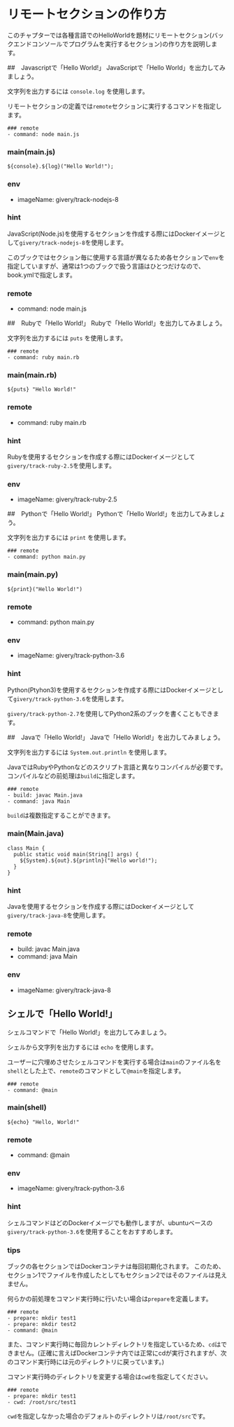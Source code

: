 # リモートセクションの作り方
このチャプターでは各種言語でのHelloWorldを題材にリモートセクション(バックエンドコンソールでプログラムを実行するセクション)の作り方を説明します。

##　Javascriptで「Hello World!」
JavaScriptで「Hello World」を出力してみましょう。

文字列を出力するには `console.log` を使用します。

リモートセクションの定義では`remote`セクションに実行するコマンドを指定します。

```
### remote
- command: node main.js
```

### main(main.js)

```
${console}.${log}("Hello World!");
```

### env

- imageName: givery/track-nodejs-8

### hint
JavaScript(Node.js)を使用するセクションを作成する際にはDockerイメージとして`givery/track-nodejs-8`を使用します。

このブックではセクション毎に使用する言語が異なるため各セクションで`env`を指定していますが、通常は1つのブックで扱う言語はひとつだけなので、book.ymlで指定します。

### remote
- command: node main.js

##　Rubyで「Hello World!」
Rubyで「Hello World!」を出力してみましょう。

文字列を出力するには `puts` を使用します。

```
### remote
- command: ruby main.rb
```

### main(main.rb)

```
${puts} "Hello World!"
```

### remote
- command: ruby main.rb

### hint
Rubyを使用するセクションを作成する際にはDockerイメージとして`givery/track-ruby-2.5`を使用します。

### env

- imageName: givery/track-ruby-2.5

##　Pythonで「Hello World!」
Pythonで「Hello World!」を出力してみましょう。

文字列を出力するには `print` を使用します。

```
### remote
- command: python main.py
```

### main(main.py)

```
${print}("Hello World!")
```

### remote
- command: python main.py

### env

- imageName: givery/track-python-3.6

### hint
Python(Ptyhon3)を使用するセクションを作成する際にはDockerイメージとして`givery/track-python-3.6`を使用します。

`givery/track-python-2.7`を使用してPython2系のブックを書くこともできます。

##　Javaで「Hello World!」
Javaで「Hello World!」を出力してみましょう。

文字列を出力するには `System.out.println` を使用します。

JavaではRubyやPythonなどのスクリプト言語と異なりコンパイルが必要です。
コンパイルなどの前処理は`build`に指定します。

```
### remote
- build: javac Main.java
- command: java Main
```

`build`は複数指定することができます。

### main(Main.java)

```
class Main {
  public static void main(String[] args) {
    ${System}.${out}.${println}("Hello world!");
  }
}
```

### hint
Javaを使用するセクションを作成する際にはDockerイメージとして`givery/track-java-8`を使用します。

### remote
- build: javac Main.java
- command: java Main

### env

- imageName: givery/track-java-8

## シェルで「Hello World!」
シェルコマンドで「Hello World!」を出力してみましょう。

シェルから文字列を出力するには `echo` を使用します。

ユーザーに穴埋めさせたシェルコマンドを実行する場合は`main`のファイル名を`shell`とした上で、`remote`のコマンドとして`@main`を指定します。

```
### remote
- command: @main
```

### main(shell)

```
${echo} "Hello, World!"
```

### remote

- command: @main

### env

- imageName: givery/track-python-3.6

### hint
シェルコマンドはどのDockerイメージでも動作しますが、ubuntuベースの`givery/track-python-3.6`を使用することをおすすめします。

### tips
ブックの各セクションではDockerコンテナは毎回初期化されます。
このため、セクション1でファイルを作成したとしてもセクション2ではそのファイルは見えません。

何らかの前処理をコマンド実行時に行いたい場合は`prepare`を定義します。

```
### remote
- prepare: mkdir test1
- prepare: mkdir test2
- command: @main
```

また、コマンド実行時に毎回カレントディレクトリを指定しているため、`cd`はできません。(正確に言えばDockerコンテナ内では正常にcdが実行されますが、次のコマンド実行時には元のディレクトリに戻っています。)

コマンド実行時のディレクトリを変更する場合は`cwd`を指定してください。

```
### remote
- prepare: mkdir test1
- cwd: /root/src/test1
```

`cwd`を指定しなかった場合のデフォルトのディレクトリは`/root/src`です。

